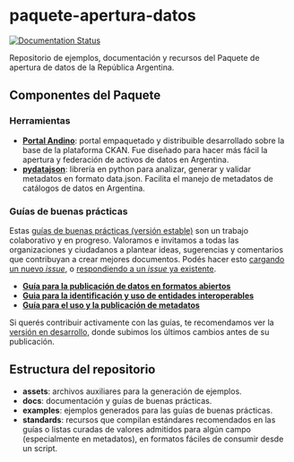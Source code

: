 # paquete-apertura-datos

[![Documentation Status](http://readthedocs.org/projects/paquete-apertura-datos/badge/?version=stable)](http://paquete-apertura-datos.readthedocs.org/es/stable/?badge=stable)

Repositorio de ejemplos, documentación y recursos del Paquete de apertura de datos de la República Argentina.

## Componentes del Paquete

### Herramientas

* **[Portal Andino](https://github.com/datosgobar/portal-andino)**: portal empaquetado y distribuible desarrollado sobre la base de la plataforma CKAN. Fue diseñado para hacer más fácil la apertura y federación de activos de datos en Argentina.
* **[pydatajson](https://github.com/datosgobar/pydatajson)**: librería en python para analizar, generar y validar metadatos en formato data.json. Facilita el manejo de metadatos de catálogos de datos en Argentina.

### Guías de buenas prácticas

Estas [guías de buenas prácticas (versión estable)](http://paquete-apertura-datos.readthedocs.io/es/stable) son un trabajo colaborativo y en progreso. Valoramos e invitamos a todas las organizaciones y ciudadanos a plantear ideas, sugerencias y comentarios que contribuyan a crear mejores documentos. Podés hacer esto [cargando un nuevo _issue_](https://github.com/datosgobar/paquete-apertura-datos/issues/new), o [respondiendo a un _issue_ ya existente](https://github.com/datosgobar/paquete-apertura-datos/issues).

* **[Guía para la publicación de datos en formatos abiertos](http://paquete-apertura-datos.readthedocs.io/es/stable/guia_abiertos.html)**
* **[Guia para la identificación y uso de entidades interoperables](http://paquete-apertura-datos.readthedocs.io/es/stable/guia_interoperables.html)**
* **[Guía para el uso y la publicación de metadatos](http://paquete-apertura-datos.readthedocs.io/es/stable/guia_metadatos.html)**

Si querés contribuir activamente con las guías, te recomendamos ver la [versión en desarrollo](http://paquete-apertura-datos.readthedocs.io/es/latest), donde subimos los últimos cambios antes de su publicación.

## Estructura del repositorio

* **assets**: archivos auxiliares para la generación de ejemplos.
* **docs**: documentación y guías de buenas prácticas.
* **examples**: ejemplos generados para las guías de buenas prácticas.
* **standards**: recursos que compilan estándares recomendados en las guías o listas curadas de valores admitidos para algún campo (especialmente en metadatos), en formatos fáciles de consumir desde un script.




